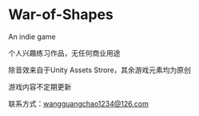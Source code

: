 # War-of-Shapes
An indie game

个人兴趣练习作品，无任何商业用途

除音效来自于Unity Assets Strore，其余游戏元素均为原创

游戏内容不定期更新

联系方式：wangguangchao1234@126.com
